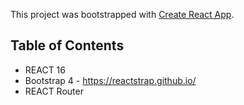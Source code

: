 This project was bootstrapped with [Create React App](https://github.com/facebookincubator/create-react-app).

## Table of Contents

- REACT 16
- Bootstrap 4 - https://reactstrap.github.io/
- REACT Router